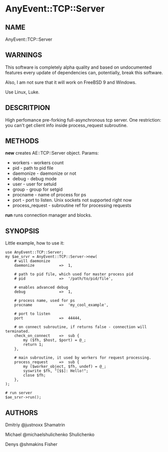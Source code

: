 # AnyEvent::TCP::Server

## NAME

AnyEvent::TCP::Server

## WARNINGS

This software is completely alpha quality and based on undocumented features
every update of dependencies can, potentially, break this software.

Also, I am not sure that it will work on FreeBSD 9 and Windows.

Use Linux, Luke.

## DESCRITPION

High perfomance pre-forking full-asynchronous tcp server. One restriction:
you can't get client info inside process\_request subroutine.

## METHODS

**new** creates AE::TCP::Server object. Params:

 - workers \- workers count
 - pid \- path to pid file
 - daemonize \- daemonize or not
 - debug \- debug mode
 - user \- user for setuid
 - group \- group for setgid
 - procname \- name of process for ps
 - port \- port to listen. Unix sockets not supported right now
 - process\_request \- subroutine ref for processing requests

**run** runs connection manager and blocks.

## SYNOPSIS

Little example, how to use it:

    use AnyEvent::TCP::Server;
    my $ae_srvr = AnyEvent::TCP::Server->new(
        # will daemonize
        daemonize           =>  1,

        # path to pid file, which used for master process pid
        # pid               =>  '/path/to/pid/file',

        # enables advanced debug
        debug               =>  1,

        # process name, used for ps
        procname            =>  'my_cool_example',

        # port to listen
        port                =>  44444,

        # on connect subroutine, if returns false - connection will terminated.
        check_on_connect    =>  sub {
            my ($fh, $host, $port) = @_;
            return 1;
        },

        # main subroutine, it used by workers for request processing.
        process_request     =>  sub {
            my ($worker_object, $fh, undef) = @_;
            syswrite $fh, "[$$]: Hello!";
            close $fh;
        },
    );

    # run server
    $ae_srvr->run();

## AUTHORS

Dmitriy @justnoxx Shamatrin

Michael @michaelshulichenko Shulichenko

Denys @shmakins Fisher
